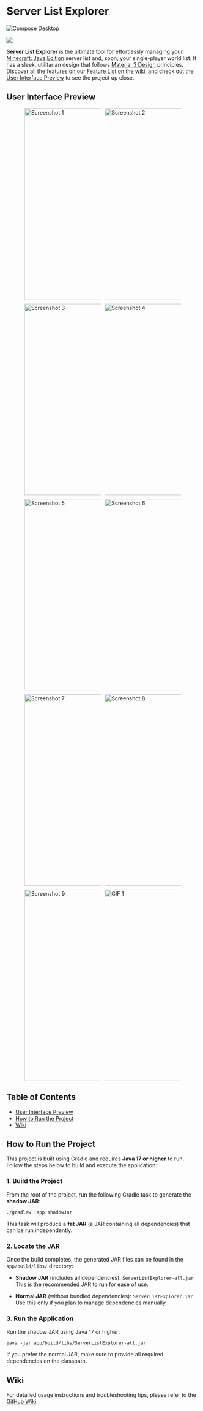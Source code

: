 # Server List Explorer

[![Compose Desktop](https://img.shields.io/badge/Desktop-4CAF50.svg?style=flat&logo=jetpackcompose&logoColor=FFFFFF&labelColor=4CAF50&label=Compose&colorA=4CAF50&colorB=6A1B9A)](https://jb.gg/cmp)

[![](https://dcbadge.limes.pink/api/server/https://discord.gg/fVA5Wr6Nns?style=flat)](https://discord.gg/fVA5Wr6Nns)

**Server List Explorer** is the ultimate tool for effortlessly managing
your [Minecraft: Java Edition](https://www.minecraft.net/) server list and, soon, your single-player world list. It has
a sleek, utilitarian design that follows [Material 3 Design](https://m3.material.io/) principles. Discover all the
features on our [Feature List on the wiki](https://github.com/SpoilerRules/server-list-explorer/wiki/Feature-List), and
check out the [User Interface Preview](#user-interface-preview) to see the project up close.

## User Interface Preview

<div style="display: grid; grid-template-columns: repeat(auto-fill, minmax(200px, 0fr)); gap: 10px; justify-content: center;">
  <img src="https://i.imgur.com/sQzIVyL.png" width="500" alt="Screenshot 1">
  <img src="https://i.imgur.com/s3yGMjq.png" width="500" alt="Screenshot 2">
  <img src="https://i.imgur.com/nXdLGW1.png" width="500" alt="Screenshot 3">
  <img src="https://i.imgur.com/eMH8Hq6.png" width="500" alt="Screenshot 4">
  <img src="https://i.imgur.com/SGZOFtL.png" width="500" alt="Screenshot 5">
  <img src="https://i.imgur.com/zHec8SU.png" width="500" alt="Screenshot 6">
  <img src="https://i.imgur.com/bsewslp.png" width="500" alt="Screenshot 7">
  <img src="https://i.imgur.com/lPcWLLU.png" width="500" alt="Screenshot 8">
  <img src="https://i.imgur.com/encWz5c.png" width="500" alt="Screenshot 9">
  <img src="https://i.imgur.com/g9WLE7A.gif" width="500" alt="GIF 1">
</div>

## Table of Contents

- [User Interface Preview](#user-interface-preview)
- [How to Run the Project](#how-to-run-the-project)
- [Wiki](#wiki)

## How to Run the Project

This project is built using Gradle and requires **Java 17 or higher** to run. Follow the steps below to build and execute the application:

### 1. Build the Project

From the root of the project, run the following Gradle task to generate the **shadow JAR**:

```
./gradlew :app:shadowJar
```

This task will produce a **fat JAR** (a JAR containing all dependencies) that can be run independently.

### 2. Locate the JAR

Once the build completes, the generated JAR files can be found in the `app/build/libs/` directory:

- **Shadow JAR** (includes all dependencies):
  `ServerListExplorer-all.jar`
  This is the recommended JAR to run for ease of use.

- **Normal JAR** (without bundled dependencies):
  `ServerListExplorer.jar`
  Use this only if you plan to manage dependencies manually.

### 3. Run the Application

Run the shadow JAR using Java 17 or higher:

```
java -jar app/build/libs/ServerListExplorer-all.jar
```

If you prefer the normal JAR, make sure to provide all required dependencies on the classpath.

## Wiki

For detailed usage instructions and troubleshooting tips, please refer to
the [GitHub Wiki](https://github.com/SpoilerRules/server-list-explorer/wiki).
